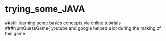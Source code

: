 # trying_some_JAVA
##still learning some basics concepts via online  tutorials
###NumGuessGame{ youtube and google helped a lot during the making of this game

